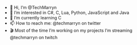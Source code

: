 - 👋 Hi, I’m @TechMarryn
- 👀 I’m interested in C#, C, Lua, Python, JavaScript and Java
- 🌱 I’m currently learning C
- 📫 How to reach me: @techmarryn on twitter
- 🎬 Most of the time I’m working on my projects I’m streaming @techmarryn on twitch
